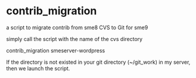 contrib_migration
=================
a script to migrate contrib from sme8 CVS to Git for sme9

simply call the script with the name of the cvs directory

contrib_migration smeserver-wordpress

If the directory is not existed in your git directory (~/git_work) in my server, then we launch the script.
